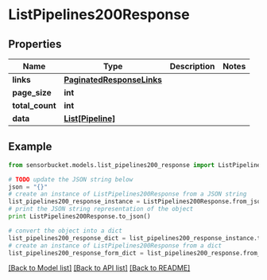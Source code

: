 # ListPipelines200Response


## Properties

Name | Type | Description | Notes
------------ | ------------- | ------------- | -------------
**links** | [**PaginatedResponseLinks**](PaginatedResponseLinks.md) |  | 
**page_size** | **int** |  | 
**total_count** | **int** |  | 
**data** | [**List[Pipeline]**](Pipeline.md) |  | 

## Example

```python
from sensorbucket.models.list_pipelines200_response import ListPipelines200Response

# TODO update the JSON string below
json = "{}"
# create an instance of ListPipelines200Response from a JSON string
list_pipelines200_response_instance = ListPipelines200Response.from_json(json)
# print the JSON string representation of the object
print ListPipelines200Response.to_json()

# convert the object into a dict
list_pipelines200_response_dict = list_pipelines200_response_instance.to_dict()
# create an instance of ListPipelines200Response from a dict
list_pipelines200_response_form_dict = list_pipelines200_response.from_dict(list_pipelines200_response_dict)
```
[[Back to Model list]](../README.md#documentation-for-models) [[Back to API list]](../README.md#documentation-for-api-endpoints) [[Back to README]](../README.md)


